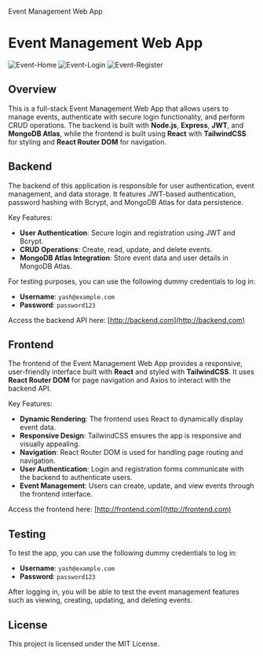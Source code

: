   Event Management Web App 

Event Management Web App
========================
![Event-Home](https://github.com/user-attachments/assets/76c39215-4622-4ccf-8f90-cb5cea7943fd)
![Event-Login](https://github.com/user-attachments/assets/0b5fa0fe-2544-416b-866a-9f5e2f188ac3)
![Event-Register](https://github.com/user-attachments/assets/fef807ab-adf0-4636-8756-2163f4fb45a3)


Overview
--------

This is a full-stack Event Management Web App that allows users to manage events, authenticate with secure login functionality, and perform CRUD operations. The backend is built with **Node.js**, **Express**, **JWT**, and **MongoDB Atlas**, while the frontend is built using **React** with **TailwindCSS** for styling and **React Router DOM** for navigation.

Backend
-------

The backend of this application is responsible for user authentication, event management, and data storage. It features JWT-based authentication, password hashing with Bcrypt, and MongoDB Atlas for data persistence.

Key Features:

*   **User Authentication**: Secure login and registration using JWT and Bcrypt.
*   **CRUD Operations**: Create, read, update, and delete events.
*   **MongoDB Atlas Integration**: Store event data and user details in MongoDB Atlas.

For testing purposes, you can use the following dummy credentials to log in:

*   **Username**: `yash@example.com`
*   **Password**: `password123`

Access the backend API here: [http://backend.com](http://backend.com)

Frontend
--------

The frontend of the Event Management Web App provides a responsive, user-friendly interface built with **React** and styled with **TailwindCSS**. It uses **React Router DOM** for page navigation and Axios to interact with the backend API.

Key Features:

*   **Dynamic Rendering**: The frontend uses React to dynamically display event data.
*   **Responsive Design**: TailwindCSS ensures the app is responsive and visually appealing.
*   **Navigation**: React Router DOM is used for handling page routing and navigation.
*   **User Authentication**: Login and registration forms communicate with the backend to authenticate users.
*   **Event Management**: Users can create, update, and view events through the frontend interface.

Access the frontend here: [http://frontend.com](http://frontend.com)

Testing
-------

To test the app, you can use the following dummy credentials to log in:

*   **Username**: `yash@example.com`
*   **Password**: `password123`

After logging in, you will be able to test the event management features such as viewing, creating, updating, and deleting events.

License
-------

This project is licensed under the MIT License.

